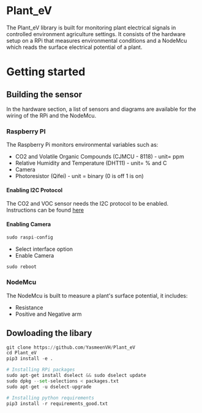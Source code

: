 # Plant_eV

The Plant_eV library is built for monitoring plant electrical signals in controlled environment agriculture settings. It consists of the hardware setup on a RPi that measures environmental conditions and a NodeMcu which reads the surface electrical potential of a plant. 

# Getting started
## Building the sensor
In the hardware section, a list of sensors and diagrams are available for the wiring of the RPi and the NodeMcu.
### Raspberry PI
The Raspberry Pi monitors environmental variables such as:
- CO2 and Volatile Organic Compounds (CJMCU - 8118) - unit= ppm
- Relative Humidity and Temperature (DHT11) - unit= % and C
- Camera 
- Photoresistor (Qifei) - unit = binary (0 is off 1 is on)
#### Enabling I2C Protocol
The CO2 and VOC sensor needs the I2C protocol to be enabled. Instructions can be found [here](https://www.raspberrypi-spy.co.uk/2014/11/enabling-the-i2c-interface-on-the-raspberry-pi/)
#### Enabling Camera
```python
sudo raspi-config
```
- Select interface option 
- Enable Camera
```python
sudo reboot
```

### NodeMcu
The NodeMcu is built to measure a plant's surface potential, it includes:
- Resistance 
- Positive and Negative arm

## Dowloading the libary 
``` python
git clone https://github.com/YasmeenVH/Plant_eV
cd Plant_eV
pip3 install -e .

# Installing RPi packages
sudo apt-get install dselect && sudo dselect update
sudo dpkg --set-selections < packages.txt
sudo apt-get -u dselect-upgrade

# Installing python requirements
pip3 install -r requirements_good.txt
```


